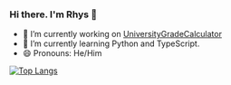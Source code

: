 ### Hi there. I'm Rhys 👋


- 🔭 I’m currently working on [UniversityGradeCalculator](https://github.com/TheRealDougie1/UniversityGradeCalculator)
- 🌱 I’m currently learning Python and TypeScript.
- 😄 Pronouns: He/Him

[![Top Langs](https://github-readme-stats.vercel.app/api/top-langs/?username=TheRealDougie1&layout=compact&theme=material-palenight)](https://github.com/TheRealDougie1/github-readme-stats)

